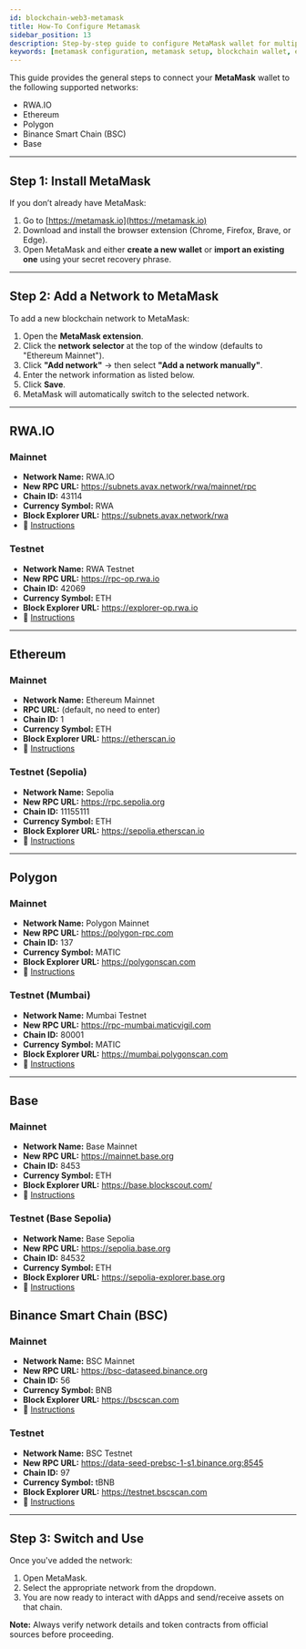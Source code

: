 ```yaml
---
id: blockchain-web3-metamask
title: How-To Configure Metamask
sidebar_position: 13
description: Step-by-step guide to configure MetaMask wallet for multiple blockchain networks including Ethereum, Polygon, BSC, Base, and RWA.IO.
keywords: [metamask configuration, metamask setup, blockchain wallet, ethereum wallet, polygon metamask, BSC metamask, add network metamask, web3 wallet]
---
```


This guide provides the general steps to connect your **MetaMask** wallet to the following supported networks:

- RWA.IO
- Ethereum
- Polygon
- Binance Smart Chain (BSC)
- Base

---

## Step 1: Install MetaMask

If you don’t already have MetaMask:

1. Go to [https://metamask.io](https://metamask.io)
2. Download and install the browser extension (Chrome, Firefox, Brave, or Edge).
3. Open MetaMask and either **create a new wallet** or **import an existing one** using your secret recovery phrase.

---

## Step 2: Add a Network to MetaMask

To add a new blockchain network to MetaMask:

1. Open the **MetaMask extension**.
2. Click the **network selector** at the top of the window (defaults to "Ethereum Mainnet").
3. Click **"Add network"** → then select **"Add a network manually"**.
4. Enter the network information as listed below.
5. Click **Save**.
6. MetaMask will automatically switch to the selected network.

---

## RWA.IO

### Mainnet

- **Network Name:** RWA.IO
- **New RPC URL:** https://subnets.avax.network/rwa/mainnet/rpc
- **Chain ID:** 43114
- **Currency Symbol:** RWA
- **Block Explorer URL:** https://subnets.avax.network/rwa
- 🔗 [Instructions](https://docs.rwa.io)

### Testnet

- **Network Name:** RWA Testnet
- **New RPC URL:** https://rpc-op.rwa.io
- **Chain ID:** 42069
- **Currency Symbol:** ETH
- **Block Explorer URL:** https://explorer-op.rwa.io
- 🔗 [Instructions](https://docs.rwa.io/testnet)

---

## Ethereum

### Mainnet

- **Network Name:** Ethereum Mainnet
- **RPC URL:** (default, no need to enter)
- **Chain ID:** 1
- **Currency Symbol:** ETH
- **Block Explorer URL:** https://etherscan.io
- 🔗 [Instructions](https://codehs.com/tutorial/jkeesh/how-to-set-up-an-ethereum-wallet-on-metamask)

### Testnet (Sepolia)

- **Network Name:** Sepolia
- **New RPC URL:** https://rpc.sepolia.org
- **Chain ID:** 11155111
- **Currency Symbol:** ETH
- **Block Explorer URL:** https://sepolia.etherscan.io
- 🔗 [Instructions](https://sepolia.dev/)

---

## Polygon

### Mainnet

- **Network Name:** Polygon Mainnet
- **New RPC URL:** https://polygon-rpc.com
- **Chain ID:** 137
- **Currency Symbol:** MATIC
- **Block Explorer URL:** https://polygonscan.com
- 🔗 [Instructions](https://polygon.technology/blog/getting-started-with-metamask-on-polygon)

### Testnet (Mumbai)

- **Network Name:** Mumbai Testnet
- **New RPC URL:** https://rpc-mumbai.maticvigil.com
- **Chain ID:** 80001
- **Currency Symbol:** MATIC
- **Block Explorer URL:** https://mumbai.polygonscan.com
- 🔗 [Instructions](https://wiki.polygon.technology/docs/develop/network-details/network)

---

## Base

### Mainnet

- **Network Name:** Base Mainnet
- **New RPC URL:** https://mainnet.base.org
- **Chain ID:** 8453
- **Currency Symbol:** ETH
- **Block Explorer URL:** https://base.blockscout.com/
- 🔗 [Instructions](https://docs.base.org/chain/using-base)

### Testnet (Base Sepolia)

- **Network Name:** Base Sepolia
- **New RPC URL:** https://sepolia.base.org
- **Chain ID:** 84532
- **Currency Symbol:** ETH
- **Block Explorer URL:** https://sepolia-explorer.base.org
- 🔗 [Instructions](https://docs.base.org/network-information)

## Binance Smart Chain (BSC)

### Mainnet

- **Network Name:** BSC Mainnet
- **New RPC URL:** https://bsc-dataseed.binance.org
- **Chain ID:** 56
- **Currency Symbol:** BNB
- **Block Explorer URL:** https://bscscan.com
- 🔗 [Instructions](https://www.moonpay.com/es/learn/cryptocurrency/how-to-connect-metamask-to-binance-smart-chain-bsc)

### Testnet

- **Network Name:** BSC Testnet
- **New RPC URL:** https://data-seed-prebsc-1-s1.binance.org:8545
- **Chain ID:** 97
- **Currency Symbol:** tBNB
- **Block Explorer URL:** https://testnet.bscscan.com
- 🔗 [Instructions](https://docs.bnbchain.org/docs/testnet/wallet/metamask)

---

## Step 3: Switch and Use

Once you've added the network:

1. Open MetaMask.
2. Select the appropriate network from the dropdown.
3. You are now ready to interact with dApps and send/receive assets on that chain.

**Note:** Always verify network details and token contracts from official sources before proceeding.

